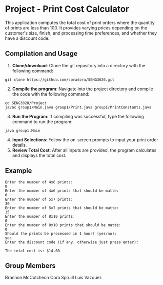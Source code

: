 # Project - Print Cost Calculator
This application computes the total cost of print orders where the quantity of prints are less than 100. It provides varying prices depending on the customer's size, finish, and processing time preferences, and whether they have a discount code.

## Compilation and Usage
1. **Clone/download**: Clone the git repository into a directory with the following command:
```
git clone https://github.com/coradora/SENG3020.git
```
2. **Compile the program**: Navigate into the project directory and compile the code with the following command:
```
cd SENG3020/Project
javac group1/Main.java group1/Print.java group1/PrintConstants.java
```
3. **Run the Program**: If compiling was successful, type the following command to run the program:
```
java group1.Main
```
4. **Input Selections**: Follow the on-screen prompts to input your print order details.
5. **Review Total Cost**: After all inputs are provided, the program calculates and displays the total cost.

## Example

```
Enter the number of 4x6 prints: 
0 
Enter the number of 4x6 prints that should be matte: 
0
Enter the number of 5x7 prints: 
30
Enter the number of 5x7 prints that should be matte: 
15
Enter the number of 8x10 prints: 
0
Enter the number of 8x10 prints that should be matte: 
0
Should the prints be processed in 1 hour? (yes/no): 
yes
Enter the discount code (if any, otherwise just press enter): 

The total cost is: $14.60
```

## Group Members
Brannon McCutcheon
Cora Spruill
Luis Vazquez
